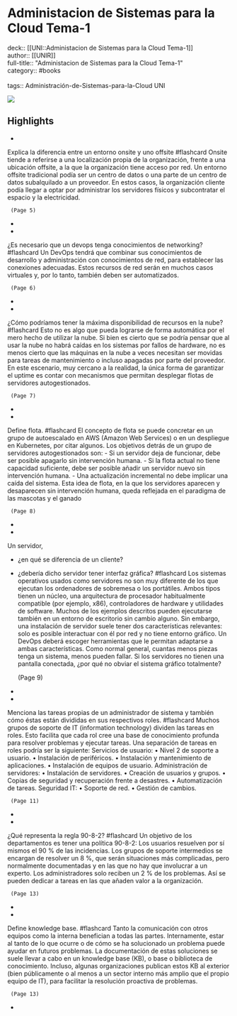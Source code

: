 # Administacion de Sistemas para la Cloud Tema-1

deck:: [[UNI::Administacion de Sistemas para la Cloud Tema-1]]\
author:: [[UNIR]]\
full-title:: "Administacion de Sistemas para la Cloud Tema-1"\
category:: #books\
\
tags:: Administración-de-Sistemas-para-la-Cloud UNI  

![](https://readwise-assets.s3.amazonaws.com/media/uploaded_book_covers/profile_22942/341d7308-ccc7-45c6-aeca-19807120d9fa.jpg)

## Highlights
- 
 Explica la diferencia entre un entorno onsite y uno offsite #flashcard 
    Onsite tiende a referirse a una localización propia de la organización, frente a una ubicación offsite, a la que la organización tiene acceso por red. Un entorno offsite tradicional podía ser un centro de datos o una parte de un centro de datos subalquilado a un proveedor. En estos casos, la organización cliente podía llegar a optar por administrar los servidores físicos y subcontratar el espacio y la electricidad.

     (Page 5)
-
- 
 ¿Es necesario que un devops tenga conocimientos de networking? #flashcard 
    Un DevOps tendrá que combinar sus conocimientos de desarrollo y administración con conocimientos de red, para establecer las conexiones adecuadas. Estos recursos de red serán en muchos casos virtuales y, por lo tanto, también deben ser automatizados.

     (Page 6)
-
- 
 ¿Cómo podríamos tener la máxima disponibilidad de recursos en la nube? #flashcard 
    Esto no es algo que pueda lograrse de forma automática por el mero hecho de utilizar la nube. Si bien es cierto que se podría pensar que al usar la nube no habrá caídas en los sistemas por fallos de hardware, no es menos cierto que las máquinas en la nube a veces necesitan ser movidas para tareas de mantenimiento o incluso apagadas por parte del proveedor. En este escenario, muy cercano a la realidad, la única forma de garantizar el uptime es contar con mecanismos que permitan desplegar flotas de servidores autogestionados.

     (Page 7)
-
- 
 Define flota. #flashcard 
    El concepto de flota se puede concretar en un grupo de autoescalado en AWS (Amazon Web Services) o en un despliegue en Kubernetes, por citar algunos.
     Los objetivos detrás de un grupo de servidores autogestionados son:
     - Si un servidor deja de funcionar, debe ser posible apagarlo sin intervención humana.
     - Si la flota actual no tiene capacidad suficiente, debe ser posible añadir un servidor nuevo sin intervención humana.
     - Una actualización incremental no debe implicar una caída del sistema.
     Esta idea de flota, en la que los servidores aparecen y desaparecen sin intervención humana, queda reflejada en el paradigma de las mascotas y el ganado

     (Page 8)
-
- 
 Un servidor,
   * ¿en qué se diferencia de un cliente?
   * ¿debería dicho servidor tener interfaz gráfica? #flashcard 
    Los sistemas operativos usados como servidores no son muy diferente de los que ejecutan los ordenadores de sobremesa o los portátiles. Ambos tipos tienen un núcleo, una arquitectura de procesador habitualmente compatible (por ejemplo, x86), controladores de hardware y utilidades de software. Muchos de los ejemplos descritos pueden ejecutarse también en un entorno de escritorio sin cambio alguno. Sin embargo, una instalación de servidor suele tener dos características relevantes: solo es posible interactuar con él por red y no tiene entorno gráfico. Un DevOps deberá escoger herramientas que le permitan adaptarse a ambas características. Como normal general, cuantas menos piezas tenga un sistema, menos pueden fallar. Si los servidores no tienen una pantalla conectada, ¿por qué no obviar el sistema gráfico totalmente?

     (Page 9)
-
- 
 Menciona las tareas propias de un administrador de sistema y también cómo éstas están divididas en sus respectivos roles. #flashcard 
    Muchos grupos de soporte de IT (information technology) dividen las tareas en roles. Esto facilita que cada rol cree una base de conocimiento profunda para resolver problemas y ejecutar tareas. Una separación de tareas en roles podría ser la siguiente:
     Servicios de usuario:
     • Nivel 2 de soporte a usuario.
     • Instalación de periféricos.
     • Instalación y mantenimiento de aplicaciones.
     • Instalación de equipos de usuario.
     Administración de servidores:
     • Instalación de servidores.
     • Creación de usuarios y grupos.
     • Copias de seguridad y recuperación frente a desastres.
     • Automatización de tareas.
     Seguridad IT:
     • Soporte de red.
     • Gestión de cambios.

     (Page 11)
-
- 
 ¿Qué representa la regla 90-8-2? #flashcard 
    Un objetivo de los departamentos es tener una política 90-8-2:
     Los usuarios resuelven por sí mismos el 90 % de las incidencias.
     Los grupos de soporte intermedios se encargan de resolver un 8 %, que serán situaciones más complicadas, pero normalmente documentadas y en las que no hay que involucrar a un experto.
     Los administradores solo reciben un 2 % de los problemas. Así se pueden dedicar a tareas en las que añaden valor a la organización.

     (Page 13)
-
- 
 Define knowledge base. #flashcard 
    Tanto la comunicación con otros equipos como la interna benefician a todas las partes. Internamente, estar al tanto de lo que ocurre o de cómo se ha solucionado un problema puede ayudar en futuros problemas. La documentación de estas soluciones se suele llevar a cabo en un knowledge base (KB), o base o biblioteca de conocimiento. Incluso, algunas organizaciones publican estos KB al exterior (bien públicamente o al menos a un sector interno más amplio que el propio equipo de IT), para facilitar la resolución proactiva de problemas.

     (Page 13)
-
